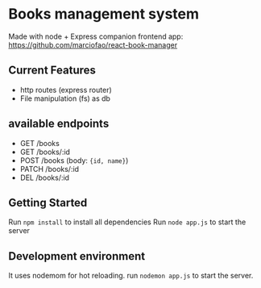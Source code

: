 # Books management system

Made with node + Express
companion frontend app: https://github.com/marciofao/react-book-manager

## Current Features

- http routes (express router)
- File manipulation (fs) as db

## available endpoints

- GET /books
- GET /books/:id
- POST /books (body: `{id, name}`)
- PATCH /books/:id
- DEL /books/:id



## Getting Started

Run `npm install` to install all dependencies
Run `node app.js` to start the server

## Development environment

It uses nodemom for hot reloading.
run `nodemon app.js` to start the server.